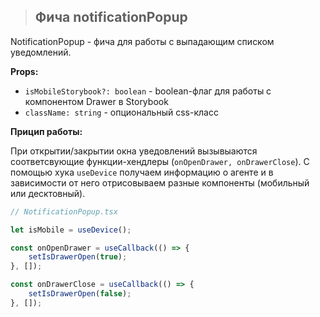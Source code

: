 > ## **Фича notificationPopup**

NotificationPopup - фича для работы с выпадающим списком уведомлений.

**Props:**

-   `isMobileStorybook?: boolean` - boolean-флаг для работы с компонентом Drawer в Storybook
-   `className: string` - опциональный css-класс

**Прицип работы:**

При открытии/закрытии окна уведовлений вызывыаются соответсвующие функции-хендлеры (`onOpenDrawer, onDrawerClose`). С помощью хука `useDevice` получаем информацию о агенте и в зависимости от него отрисовываем разные компоненты (мобильный или десктовный).

```typescript jsx
// NotificationPopup.tsx

let isMobile = useDevice();

const onOpenDrawer = useCallback(() => {
    setIsDrawerOpen(true);
}, []);

const onDrawerClose = useCallback(() => {
    setIsDrawerOpen(false);
}, []);
```
